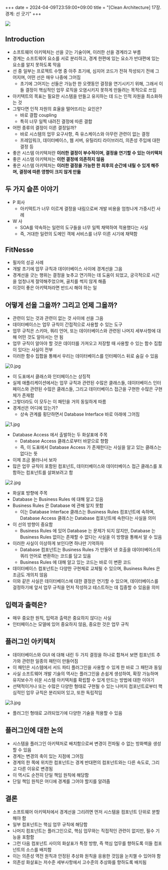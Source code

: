 +++ 
date = 2024-04-09T23:59:00+09:00
title = "[Clean Architecture] 17장. 경계: 선 긋기"
+++

<img src="/images/books/clean-architecture/cover.jpg">

## Introduction

- 소프트웨어 아키텍처는 선을 긋는 기술이며, 이러한 선을 경계라고 부름
- 경계는 소프트웨어 요소를 서로 분리하고, 경계 한편에 있는 요소가 반대편에 있는 요소를 알지 못하도록 막음
- 선 중 일부는 프로젝트 수명 중 아주 초기에, 심지어 코드가 전혀 작성되기 전에 그어지며, 어떤 선은 매우 나중에 그어짐
  - 초기에 그어지는 선들은 가능한 한 오랫동안 결정을 연기시키기 위해, 그래서 이들 결정이 핵심적인 업무 로직을 오염시키지 못하게 만들려는 목적으로 쓰임
- 아키텍트의 목표는 필요한 시스템을 만들고 유지하는 데 드는 인적 자원을 최소화하는 것
- 그렇다면 인적 자원의 효율을 떨어뜨리는 요인은?
  - 바로 결합 coupling
  - 특히 너무 일찍 내려진 결정에 따른 결합
- 어떤 종류의 결정이 이른 결정일까?
  - 바로 시스템의 업무 요구사항, 즉 유스케이스와 아무런 관련이 없는 결정
  - 프레임워크, 데이터베이스, 웹 서버, 유틸리티 라이브러리, 의존성 주입에 대한 결정 등
- 좋은 시스템 아키텍처란 **이러한 결정이 부수적이며, 결정을 연기할 수 있는 아키텍처**
- 좋은 시스템 아키텍처는 **이런 결정에 의존하지 않음**
- 좋은 시스템 아키텍처는 **이러한 결정을 가능한 한 최후의 순간에 내릴 수 있게 해주며, 결정에 따른 영향이 크지 않게 만듦**

## 두 가지 슬픈 이야기

- P 회사
  - 아키텍트가 너무 이르게 결정을 내림으로써 개발 비용을 엄청나게 가중시킨 사례
- W 사
  - SOA를 약속하는 일련의 도구들을 너무 일찍 채택하여 적용했다는 사실
  - 즉, 거대한 일련의 도메인 객체 서비스를 너무 이른 시기에 채택함

## FitNesse

- 필자의 성공 사례
- 개발 초기에 업무 규칙과 데이터베이스 사이에 경계선을 그음
- 경계선을 긋는 행위는 결정을 늦추고 연기하는 데 도움이 되었고, 궁극적으로 시간을 엄청나게 절약해주었으며, 골치를 썩지 않게 해줌
- 이것이 좋은 아키텍처라면 반드시 해야 하는 일

## 어떻게 선을 그을까? 그리고 언제 그을까?

- 관련이 있는 것과 관련이 없는 것 사이에 선을 그음
- 데이터베이스는 업무 규칙이 간접적으로 사용할 수 있는 도구
- 업무 규칙은 스키마, 쿼리 언어, 또는 데이터베이스와 관련된 나머지 세부사항에 대해 어떤 것도 알아서는 안 됨
- 업무 규칙이 알아야 할 것은 데이터를 가져오고 저장할 때 사용할 수 있는 함수 집합이 있다는 사실이 전부
- 이러한 함수 집합을 통해서 우리는 데이터베이스를 인터페이스 뒤로 숨길 수 있음

![0.jpg](/images/books/clean-architecture/chapter17/0.jpg)

- 이 도표에서 클래스와 인터페이스는 상징적
- 실제 애플리케이션에서는 업무 규칙과 관련된 수많은 클래스들, 데이터베이스 인터페이스와 관련된 수많은 클래스들, 그리고 데이터베이스 접근을 구현한 수많은 구현체가 존재함
- 그렇더라도 이 모두는 이 패턴을 거의 동일하게 따름
- 경계선은 어디에 있는가?
  - 상속 관계를 횡단하면서 Database Interface 바로 아래에 그어짐

![1.jpg](/images/books/clean-architecture/chapter17/1.jpg)

- Database Access 에서 출발하는 두 화살표에 주목
  - Database Access 클래스로부터 바깥으로 향함
  - 즉, 이 도표에서 Database Access 가 존재한다는 사실을 알고 있는 클래스는 없다는 뜻
- 이제 조금 물러나서 보자
- 많은 업무 규칙이 포함된 컴포넌트, 데이터베이스와 데이터베이스 접근 클래스를 포함하는 컴포넌트를 살펴보려고 함

![2.jpg](/images/books/clean-architecture/chapter17/2.jpg)

- 화살표 방향에 주목
- Database 는 Business Rules 에 대해 알고 있음
- Business Rules 은 Database 에 관해 알지 못함
  - 이는 Database Interface 클래스는 Business Rules 컴포넌트에 속하며, Database Access 클래스는 Database 컴포넌트에 속한다는 사실을 의미
- 이 선의 방향이 중요함
  - Business Rules 에 있어 Database 는 문제가 되지 않지만, Database 는 Business Rules 없이는 존재할 수 없다는 사실을 이 방향을 통해서 알 수 있음
- 이러한 사실이 이상하게 보인다면 하나만 기억하자
  - Database 컴포넌트는 Business Rules 가 만들어 낸 호출을 데이터베이스의 쿼리 언어로 변환하는 코드를 담고 있음
  - Business Rules 에 대해 알고 있는 코드는 바로 이 변환 코드
- 데이터베이스 컴포넌트는 다양한 구현체로 교체될 수 있으며, Business Rules 은 조금도 개의치 않음
- 이와 같은 사실은 데이터베이스에 대한 결정은 연기할 수 있으며, 데이터베이스를 걸정하기에 앞서 업무 규칙을 먼저 작성하고 테스트하는 데 집중할 수 있음을 의미

## 입력과 출력은?

- 매우 중요한 원칙, 입력과 출력은 중요하지 않다는 사실
- 인터페이스는 모델에 있어 중요하지 않음, 중요한 것은 업무 규칙

## 플러그인 아키텍처

- 데이터베이스와 GUI 에 대해 내린 두 가지 결정을 하나로 합쳐서 보면 컴포넌트 추가와 관련한 일종의 패턴이 만들어짐
- 이 패턴은 시스템에서 서드 파티 플러그인을 사용할 수 있게 한 바로 그 패턴과 동일
- 사실 소프트웨어 개발 기술의 역사는 플러그인을 손쉽게 생성하여, 확장 가능하며 유지보수가 쉬운 시스템 아키텍처를 확립할 수 있게 만드는 방법에 대한 이야기
- 선택적이거나 또는 수많은 다양한 형태로 구현될 수 있는 나머지 컴포넌트로부터 핵심적인 업무 규칙은 분리되어 있고, 또한 독립적임

![3.jpg](/images/books/clean-architecture/chapter17/3.jpg)

- 플러그인 형태로 고려되었기에 다양한 기술을 적용할 수 있음

## 플러그인에 대한 논의

- 시스템을 플러그인 아키텍처로 배치함으로써 변경이 전파될 수 없는 방화벽을 생성할 수 있음
- 경계는 변경의 축이 있는 지점에 그어짐
- 경계의 한 쪽에 위치한 컴포넌트는 경계 반대편의 컴포넌트와는 다른 속도로, 그리고 다른 이유로 변경됨
- 이 역시도 순전히 단일 책임 원칙에 해당함
- 단일 책임 원칙은 어디에 경계를 그어야 할지를 알려줌

## 결론

- 소프트웨어 아키텍처에서 경계선을 그리려면 먼저 시스템을 컴포넌트 단위로 분할해야 함
- 일부 컴포넌트는 핵심 업무 규칙에 해당함
- 나머지 컴포넌트는 플러그인으로, 핵심 업무와는 직접적인 관련이 없지만, 필수 기능을 포함함
- 그런 다음 컴포넌트 사이의 화살표가 특정 방향, 즉 핵심 업무를 향하도록 이들 컴포넌트의 소스를 배치함
- 이는 의존성 역전 원칙과 안정된 추상화 원칙을 응용한 것임을 눈치챌 수 있어야 함
- 의존성 화살표는 저수준 세부사항에서 고수준의 추상화를 향하도록 배치됨
